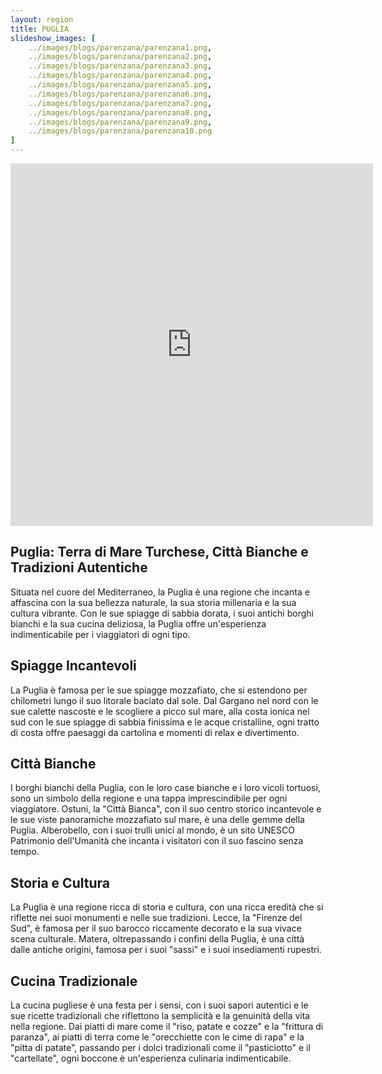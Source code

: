 ```yaml
---
layout: region
title: PUGLIA
slideshow_images: [
    ../images/blogs/parenzana/parenzana1.png,
    ../images/blogs/parenzana/parenzana2.png,
    ../images/blogs/parenzana/parenzana3.png,
    ../images/blogs/parenzana/parenzana4.png,
    ../images/blogs/parenzana/parenzana5.png,
    ../images/blogs/parenzana/parenzana6.png,
    ../images/blogs/parenzana/parenzana7.png,
    ../images/blogs/parenzana/parenzana8.png,
    ../images/blogs/parenzana/parenzana9.png,
    ../images/blogs/parenzana/parenzana10.png
]
---
```


<div class="maps-container">
    <iframe src="https://www.komoot.com/it-it/collection/2779493/embed" width="580" height="580" frameborder="0" scrolling="no"></iframe>
</div>

## Puglia: Terra di Mare Turchese, Città Bianche e Tradizioni Autentiche

Situata nel cuore del Mediterraneo, la Puglia è una regione che incanta e affascina con la sua bellezza naturale, la sua storia millenaria e la sua cultura vibrante. Con le sue spiagge di sabbia dorata, i suoi antichi borghi bianchi e la sua cucina deliziosa, la Puglia offre un'esperienza indimenticabile per i viaggiatori di ogni tipo.

## Spiagge Incantevoli

La Puglia è famosa per le sue spiagge mozzafiato, che si estendono per chilometri lungo il suo litorale baciato dal sole. Dal Gargano nel nord con le sue calette nascoste e le scogliere a picco sul mare, alla costa ionica nel sud con le sue spiagge di sabbia finissima e le acque cristalline, ogni tratto di costa offre paesaggi da cartolina e momenti di relax e divertimento.

## Città Bianche

I borghi bianchi della Puglia, con le loro case bianche e i loro vicoli tortuosi, sono un simbolo della regione e una tappa imprescindibile per ogni viaggiatore. Ostuni, la "Città Bianca", con il suo centro storico incantevole e le sue viste panoramiche mozzafiato sul mare, è una delle gemme della Puglia. Alberobello, con i suoi trulli unici al mondo, è un sito UNESCO Patrimonio dell'Umanità che incanta i visitatori con il suo fascino senza tempo.

## Storia e Cultura

La Puglia è una regione ricca di storia e cultura, con una ricca eredità che si riflette nei suoi monumenti e nelle sue tradizioni. Lecce, la "Firenze del Sud", è famosa per il suo barocco riccamente decorato e la sua vivace scena culturale. Matera, oltrepassando i confini della Puglia, è una città dalle antiche origini, famosa per i suoi "sassi" e i suoi insediamenti rupestri.

## Cucina Tradizionale

La cucina pugliese è una festa per i sensi, con i suoi sapori autentici e le sue ricette tradizionali che riflettono la semplicità e la genuinità della vita nella regione. Dai piatti di mare come il "riso, patate e cozze" e la "frittura di paranza", ai piatti di terra come le "orecchiette con le cime di rapa" e la "pitta di patate", passando per i dolci tradizionali come il "pasticiotto" e il "cartellate", ogni boccone è un'esperienza culinaria indimenticabile.
